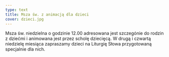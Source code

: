 ```yaml
---
type: text
title: Msza św. z animacją dla dzieci
cover: dzieci.jpg
---
```


Msza św. niedzielna o godzinie 12.00 adresowana jest szczegónie do rodzin z dziećmi i animowana jest przez scholę dziecięcą. W drugą i czwartą niedzielę miesiąca zapraszamy dzieci na Liturgię Słowa przygotowaną specjalnie dla nich.
